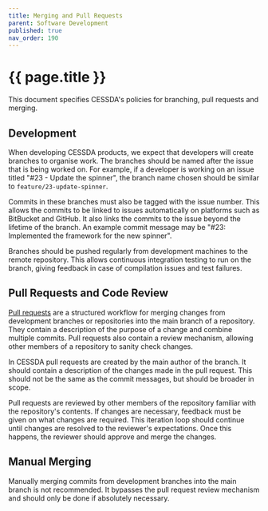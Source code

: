 ```yaml
---
title: Merging and Pull Requests
parent: Software Development
published: true
nav_order: 190
---
```

# {{ page.title }}

This document specifies CESSDA's policies for branching, pull requests and merging.

## Development

When developing CESSDA products, we expect that developers will create branches to organise work.
The branches should be named after the issue that is being worked on.
For example, if a developer is working on an issue titled "#23 - Update the spinner",
the branch name chosen should be similar to `feature/23-update-spinner`.

Commits in these branches must also be tagged with the issue number.
This allows the commits to be linked to issues automatically on platforms such as BitBucket and GitHub.
It also links the commits to the issue beyond the lifetime of the branch.
An example commit message may be "#23: Implemented the framework for the new spinner".

Branches should be pushed regularly from development machines to the remote repository.
This allows continuous integration testing to run on the branch, giving feedback in case of compilation issues and test failures.

## Pull Requests and Code Review

[Pull requests](https://docs.github.com/en/pull-requests/collaborating-with-pull-requests/proposing-changes-to-your-work-with-pull-requests/about-pull-requests)
are a structured workflow for merging changes from development branches or repositories into the main branch of a repository.
They contain a description of the purpose of a change and combine multiple commits.
Pull requests also contain a review mechanism, allowing other members of a repository to sanity check changes.

In CESSDA pull requests are created by the main author of the branch.
It should contain a description of the changes made in the pull request.
This should not be the same as the commit messages, but should be broader in scope.

Pull requests are reviewed by other members of the repository familiar with the repository's contents.
If changes are necessary, feedback must be given on what changes are required.
This iteration loop should continue until changes are resolved to the reviewer's expectations.
Once this happens, the reviewer should approve and merge the changes.

## Manual Merging

Manually merging commits from development branches into the main branch is not recommended.
It bypasses the pull request review mechanism and should only be done if absolutely necessary.
